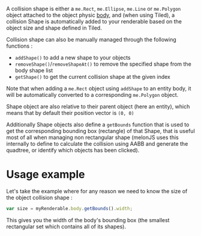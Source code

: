 
A collision shape is either a `me.Rect`, `me.Ellipse`, `me.Line` or `me.Polygon` object attached to the object physic [body](http://melonjs.github.io/melonJS/docs/me.Body.html), and (when using Tiled), a collision Shape is automatically added to your renderable based on the object size and shape defined in Tiled.

Collision shape can also be manually managed through the following functions :
- `addShape()` to add a new shape to your objects
- `removeShape()`/`removeShapeAt()` to remove the specified shape from the body shape list
- `getShape()` to get the current collision shape at the given index

Note that when adding a `me.Rect` object using `addShape` to an entity body, it will be automatically converted to a corresponding `me.Polygon` object.

Shape object are also relative to their parent object (here an entity), which means that by default their position vector is `(0, 0)`

Additionally Shape objects also define a `getBounds` function that is used to get the corresponding bounding box (rectangle) of that Shape, that is useful most of all when managing non rectangular shape (melonJS uses this internally to define to calculate the collision using AABB and generate the quadtree, or identify which objects has been clicked).

Usage example 
=============
Let's take the example where for any reason we need to know the size of the object collision shape :

```javascript
var size = myRenderable.body.getBounds().width;
```

This gives you the width of the body's bounding box (the smallest rectangular set which contains all of its shapes).
